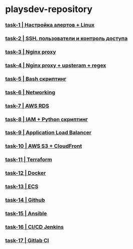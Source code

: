 # playsdev-repository
### [task-1 | Настройка алертов + Linux](https://github.com/NichiporukRoman/playsdev-repository/tree/main/tasks/task_1)
### [task-2 | SSH, пользователи и контроль доступа](https://github.com/NichiporukRoman/playsdev-repository/tree/main/tasks/task_2)
### [task-3 | Nginx proxy](https://github.com/NichiporukRoman/playsdev-repository/tree/main/tasks/task_3)
### [task-4 | Nginx proxy + upsteram + regex](https://github.com/NichiporukRoman/playsdev-repository/tree/main/tasks/task_4)
### [task-5 | Bash скриптинг](https://github.com/NichiporukRoman/playsdev-repository/tree/main/tasks/task_5)
### [task-6 | Networking](https://github.com/NichiporukRoman/playsdev-repository/tree/main/tasks/task_6)
### [task-7 | AWS RDS](https://github.com/NichiporukRoman/playsdev-repository/tree/main/tasks/task_7)
### [task-8 | IAM + Python скриптинг](https://github.com/NichiporukRoman/playsdev-repository/tree/main/tasks/task_8)
### [task-9 | Application Load Balancer](https://github.com/NichiporukRoman/playsdev-repository/tree/main/tasks/task_9)
### [task-10 | AWS S3 + CloudFront](https://github.com/NichiporukRoman/playsdev-repository/tree/main/tasks/task_10)
### [task-11 | Terraform](https://github.com/NichiporukRoman/playsdev-repository/tree/main/tasks/task_11)
### [task-12 | Docker](https://github.com/NichiporukRoman/playsdev-repository/tree/main/tasks/task_12)
### [task-13 | ECS](https://github.com/NichiporukRoman/playsdev-repository/tree/main/tasks/task_13)
### [task-14 | Github](https://github.com/NichiporukRoman/playsdev-repository/tree/main/tasks/task_14)
### [task-15 | Ansible](https://github.com/NichiporukRoman/playsdev-repository/tree/main/tasks/task_15)
### [task-16 | CI/CD Jenkins](https://github.com/NichiporukRoman/playsdev-repository/tree/main/tasks/task_16)
### [task-17 | Gitlab CI](https://github.com/NichiporukRoman/playsdev-repository/tree/main/tasks/task_17)



